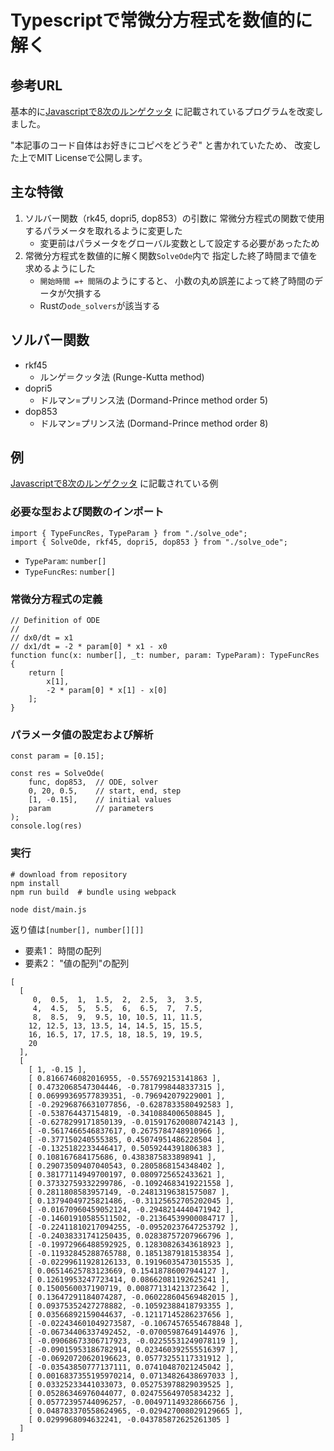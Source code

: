 # Typescriptで常微分方程式を数値的に解く
## 参考URL

基本的に[Javascriptで8次のルンゲクッタ](https://zenn.dev/yonda/articles/71aef28aa46fcb)
に記載されているプログラムを改変しました。

"本記事のコード自体はお好きにコピペをどうぞ"
と書かれていたため、
改変した上でMIT Licenseで公開します。

## 主な特徴
1. ソルバー関数（rk45, dopri5, dop853）の引数に
   常微分方程式の関数で使用するパラメータを取れるように変更した
    - 変更前はパラメータをグローバル変数として設定する必要があったため
1. 常微分方程式を数値的に解く関数`SolveOde`内で
   指定した終了時間まで値を求めるようにした
    - `開始時間 =+ 間隔`のようにすると、
      小数の丸め誤差によって終了時間のデータが欠損する
    - Rustの`ode_solvers`が該当する

## ソルバー関数
+ rkf45
    + ルンゲ＝クッタ法 (Runge-Kutta method)
+ dopri5
    + ドルマン=プリンス法 (Dormand-Prince method order 5)
+ dop853
    + ドルマン=プリンス法 (Dormand-Prince method order 8)


## 例
[Javascriptで8次のルンゲクッタ](https://zenn.dev/yonda/articles/71aef28aa46fcb)
に記載されている例

### 必要な型および関数のインポート
```
import { TypeFuncRes, TypeParam } from "./solve_ode";
import { SolveOde, rkf45, dopri5, dop853 } from "./solve_ode";
```

- `TypeParam`: `number[]`
- `TypeFuncRes`: `number[]`

### 常微分方程式の定義

```{typescript}
// Definition of ODE
//
// dx0/dt = x1
// dx1/dt = -2 * param[0] * x1 - x0
function func(x: number[], _t: number, param: TypeParam): TypeFuncRes {
    return [
        x[1],
        -2 * param[0] * x[1] - x[0]
    ];
}
```

### パラメータ値の設定および解析
```{typescript}
const param = [0.15];

const res = SolveOde(
    func, dop853,  // ODE, solver
    0, 20, 0.5,    // start, end, step
    [1, -0.15],    // initial values
    param          // parameters
);
console.log(res)
```

### 実行
``` {bash}
# download from repository
npm install
npm run build  # bundle using webpack

node dist/main.js
```

返り値は`[number[], number[][]]`
- 要素1： 時間の配列
- 要素2： "値の配列"の配列

```
[
  [
     0,  0.5,  1,  1.5,  2,  2.5,  3,  3.5,
     4,  4.5,  5,  5.5,  6,  6.5,  7,  7.5,
     8,  8.5,  9,  9.5, 10, 10.5, 11, 11.5,
    12, 12.5, 13, 13.5, 14, 14.5, 15, 15.5,
    16, 16.5, 17, 17.5, 18, 18.5, 19, 19.5,
    20
  ],
  [ 
    [ 1, -0.15 ],
    [ 0.8166746082016955, -0.557692153141863 ],
    [ 0.4732068547304446, -0.7817998448337315 ],
    [ 0.06999369577839351, -0.796942079229001 ],
    [ -0.29296876631077856, -0.6287833580492583 ],
    [ -0.538764437154819, -0.3410884006508845 ],
    [ -0.6278299171850139, -0.015917620080742143 ],
    [ -0.5617466546837617, 0.2675784748910966 ],
    [ -0.377150240555385, 0.45074951486228504 ],
    [ -0.1325182233446417, 0.5059244391806383 ],
    [ 0.108167684175686, 0.4383875833898941 ],
    [ 0.29073509407040543, 0.2805868154348402 ],
    [ 0.38177114949700197, 0.0809725652433621 ],
    [ 0.37332759332299786, -0.10924683419221558 ],
    [ 0.2811808583957149, -0.24813196381575087 ],
    [ 0.13794049725821486, -0.31125652705202045 ],
    [ -0.01670960459052124, -0.2948214440471942 ],
    [ -0.14601910585511502, -0.21364539900084717 ],
    [ -0.22411810217094255, -0.09520237647253792 ],
    [ -0.24038331741250435, 0.02838757207966796 ],
    [ -0.19972966488592925, 0.12830826343618923 ],
    [ -0.11932845288765788, 0.18513879181538354 ],
    [ -0.02299611928126133, 0.19196035473015535 ],
    [ 0.06514625783123669, 0.15418786007944127 ],
    [ 0.12619953247723414, 0.08662081192625241 ],
    [ 0.1500560037190719, 0.008771314213723642 ],
    [ 0.13647291184074287, -0.060228604569482015 ],
    [ 0.09375352427278882, -0.10592388418793355 ],
    [ 0.03566892159044637, -0.12117145286237656 ],
    [ -0.022434601049273587, -0.10674576554678848 ],
    [ -0.06734406337492452, -0.07005987649144976 ],
    [ -0.09068673306717923, -0.02255531249078119 ],
    [ -0.09015953186782914, 0.023460392555516397 ],
    [ -0.06920720620196623, 0.05773255117331912 ],
    [ -0.03543850777137111, 0.07410487021245042 ],
    [ 0.0016837355195970214, 0.07134826438697033 ],
    [ 0.03325233441033073, 0.052753978829039525 ],
    [ 0.05286346976044077, 0.024755649705834232 ],
    [ 0.05772395744096257, -0.004971149328666756 ],
    [ 0.048783370558624965, -0.029427008029129665 ],
    [ 0.0299968094632241, -0.043785872625261305 ]
  ]
]
```



